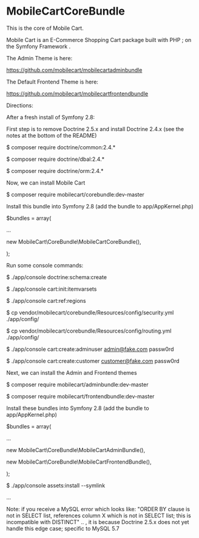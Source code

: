 # MobileCartCoreBundle

This is the core of Mobile Cart.

Mobile Cart is an E-Commerce Shopping Cart package built with PHP ; on the Symfony Framework .

The Admin Theme is here:

https://github.com/mobilecart/mobilecartadminbundle

The Default Frontend Theme is here:

https://github.com/mobilecart/mobilecartfrontendbundle

Directions:

After a fresh install of Symfony 2.8:

First step is to remove Doctrine 2.5.x and install Doctrine 2.4.x (see the notes at the bottom of the README)

$ composer require doctrine/common:2.4.*

$ composer require doctrine/dbal:2.4.*

$ composer require doctrine/orm:2.4.*

Now, we can install Mobile Cart

$ composer require mobilecart/corebundle:dev-master

Install this bundle into Symfony 2.8 (add the bundle to app/AppKernel.php)

$bundles = array(

...

new MobileCart\CoreBundle\MobileCartCoreBundle(),

);

Run some console commands:

$ ./app/console doctrine:schema:create

$ ./app/console cart:init:itemvarsets

$ ./app/console cart:ref:regions

$ cp vendor/mobilecart/corebundle/Resources/config/security.yml ./app/config/

$ cp vendor/mobilecart/corebundle/Resources/config/routing.yml ./app/config/

$ ./app/console cart:create:adminuser admin@fake.com passw0rd

$ ./app/console cart:create:customer customer@fake.com passw0rd

Next, we can install the Admin and Frontend themes

$ composer require mobilecart/adminbundle:dev-master

$ composer require mobilecart/frontendbundle:dev-master

Install these bundles into Symfony 2.8 (add the bundle to app/AppKernel.php)

$bundles = array(

...

new MobileCart\CoreBundle\MobileCartAdminBundle(),

new MobileCart\CoreBundle\MobileCartFrontendBundle(),

);

$ ./app/console assets:install --symlink

...

Note: if you receive a MySQL error which looks like: "ORDER BY clause is not in SELECT list, references column X which is not in SELECT list; this is incompatible with DISTINCT" .. , it is because Doctrine 2.5.x does not yet handle this edge case; specific to MySQL 5.7


